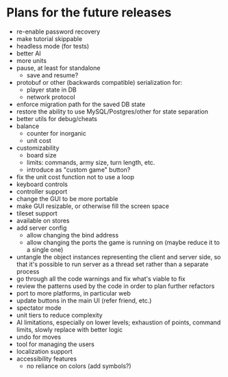 # Plans for the future releases

- re-enable password recovery
- make tutorial skippable
- headless mode (for tests)
- better AI
- more units
- pause, at least for standalone
  - save and resume?
- protobuf or other (backwards compatible) serialization for:
  - player state in DB
  - network protocol
- enforce migration path for the saved DB state
- restore the ability to use MySQL/Postgres/other for state separation
- better utils for debug/cheats
- balance
  - counter for inorganic
  - unit cost
- customizability
  - board size
  - limits: commands, army size, turn length, etc.
  - introduce as "custom game" button?
- fix the unit cost function not to use a loop
- keyboard controls
- controller support
- change the GUI to be more portable
- make GUI resizable, or otherwise fill the screen space
- tileset support
- available on stores
- add server config
  - allow changing the bind address
  - allow changing the ports the game is running on (maybe reduce it to a single one)
- untangle the object instances representing the client and server side, so that it's possible to run server as a thread set rather than a separate process
- go through all the code warnings and fix what's viable to fix
- review the patterns used by the code in order to plan further refactors
- port to more platforms, in particular web
- update buttons in the main UI (refer friend, etc.)
- spectator mode
- unit tiers to reduce complexity
- AI limitations, especially on lower levels; exhaustion of points, command limits, slowly replace with better logic
- undo for moves
- tool for managing the users
- localization support
- accessibility features
  - no reliance on colors (add symbols?)
